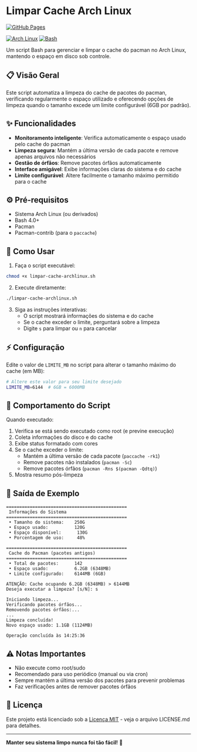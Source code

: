 # Limpar Cache Arch Linux

[![GitHub Pages](https://img.shields.io/badge/GitHub%20Pages-Live-brightgreen)](https://jp-linux.github.io)

[![Arch Linux](https://img.shields.io/badge/Arch_Linux-1793D1?style=for-the-badge&logo=arch-linux&logoColor=white)](https://archlinux.org)
[![Bash](https://img.shields.io/badge/-Bash-4EAA25?style=for-the-badge&logo=gnu-bash&logoColor=white)](https://www.gnu.org/software/bash/)

Um script Bash para gerenciar e limpar o cache do pacman no Arch Linux, mantendo o espaço em disco sob controle.

## 📋 Visão Geral

Este script automatiza a limpeza do cache de pacotes do pacman, verificando regularmente o espaço utilizado e oferecendo opções de limpeza quando o tamanho excede um limite configurável (6GB por padrão).

## ✨ Funcionalidades

- **Monitoramento inteligente**: Verifica automaticamente o espaço usado pelo cache do pacman
- **Limpeza segura**: Mantém a última versão de cada pacote e remove apenas arquivos não necessários
- **Gestão de órfãos**: Remove pacotes órfãos automaticamente
- **Interface amigável**: Exibe informações claras do sistema e do cache
- **Limite configurável**: Altere facilmente o tamanho máximo permitido para o cache

## ⚙️ Pré-requisitos

- Sistema Arch Linux (ou derivados)
- Bash 4.0+
- Pacman
- Pacman-contrib (para o `paccache`)

## 🚀 Como Usar

1. Faça o script executável:
```bash
chmod +x limpar-cache-archlinux.sh
```

2. Execute diretamente:
```bash
./limpar-cache-archlinux.sh
```

3. Siga as instruções interativas:
   - O script mostrará informações do sistema e do cache
   - Se o cache exceder o limite, perguntará sobre a limpeza
   - Digite `s` para limpar ou `n` para cancelar

## ⚡ Configuração

Edite o valor de `LIMITE_MB` no script para alterar o tamanho máximo do cache (em MB):

```bash
# Altere este valor para seu limite desejado
LIMITE_MB=6144  # 6GB = 6000MB
```

## 🧠 Comportamento do Script

Quando executado:
1. Verifica se está sendo executado como root (e previne execução)
2. Coleta informações do disco e do cache
3. Exibe status formatado com cores
4. Se o cache exceder o limite:
   - Mantém a última versão de cada pacote (`paccache -rk1`)
   - Remove pacotes não instalados (`pacman -Sc`)
   - Remove pacotes órfãos (`pacman -Rns $(pacman -Qdtq)`)
5. Mostra resumo pós-limpeza

## 💾 Saída de Exemplo

```
==============================================
 Informações do Sistema
==============================================
 • Tamanho do sistema:    250G
 • Espaço usado:          120G
 • Espaço disponível:      130G
 • Porcentagem de uso:     48%

==============================================
 Cache do Pacman (pacotes antigos)
==============================================
 • Total de pacotes:      142
 • Espaço usado:          6.2GB (6348MB)
 • Limite configurado:    6144MB (6GB)

ATENÇÃO: Cache ocupando 6.2GB (6348MB) > 6144MB
Deseja executar a limpeza? [s/N]: s

Iniciando limpeza...
Verificando pacotes órfãos...
Removendo pacotes órfãos:...
...
Limpeza concluída!
Novo espaço usado: 1.1GB (1124MB)

Operação concluída às 14:25:36
```

## ⚠️ Notas Importantes

- Não execute como root/sudo
- Recomendado para uso periódico (manual ou via cron)
- Sempre mantém a última versão dos pacotes para prevenir problemas
- Faz verificações antes de remover pacotes órfãos

## 📄 Licença

Este projeto está licenciado sob a [Licença MIT](LICENSE) - veja o arquivo LICENSE.md para detalhes.

---

**Manter seu sistema limpo nunca foi tão fácil!** 🧹
